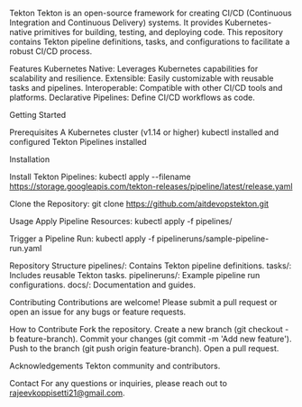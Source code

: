 Tekton
Tekton is an open-source framework for creating CI/CD (Continuous Integration and Continuous Delivery) systems. It provides Kubernetes-native primitives for building, testing, and deploying code. This repository contains Tekton pipeline definitions, tasks, and configurations to facilitate a robust CI/CD process.

Features
Kubernetes Native: Leverages Kubernetes capabilities for scalability and resilience.
Extensible: Easily customizable with reusable tasks and pipelines.
Interoperable: Compatible with other CI/CD tools and platforms.
Declarative Pipelines: Define CI/CD workflows as code.


Getting Started

Prerequisites
A Kubernetes cluster (v1.14 or higher)
kubectl installed and configured
Tekton Pipelines installed


Installation

Install Tekton Pipelines:
kubectl apply --filename https://storage.googleapis.com/tekton-releases/pipeline/latest/release.yaml


Clone the Repository:
git clone https://github.com/aitdevopstekton.git




Usage
Apply Pipeline Resources:
kubectl apply -f pipelines/

Trigger a Pipeline Run:
kubectl apply -f pipelineruns/sample-pipeline-run.yaml


Repository Structure
pipelines/: Contains Tekton pipeline definitions.
tasks/: Includes reusable Tekton tasks.
pipelineruns/: Example pipeline run configurations.
docs/: Documentation and guides.


Contributing
Contributions are welcome! Please submit a pull request or open an issue for any bugs or feature requests.

How to Contribute
Fork the repository.
Create a new branch (git checkout -b feature-branch).
Commit your changes (git commit -m 'Add new feature').
Push to the branch (git push origin feature-branch).
Open a pull request.

Acknowledgements
Tekton community and contributors.


Contact
For any questions or inquiries, please reach out to rajeevkoppisetti21@gmail.com.
